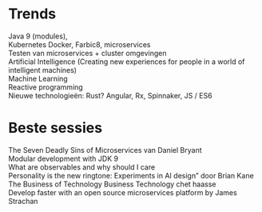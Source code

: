 # Trends
Java 9 (modules),  
 Kubernetes Docker, Farbic8, microservices   
Testen van microservices + cluster omgevingen  
Artificial Intelligence (Creating new experiences for people in a world of intelligent machines)  
Machine Learning  
Reactive programming  
Nieuwe technologieën: Rust? Angular, Rx, Spinnaker, JS / ES6  

# Beste sessies
The Seven Deadly Sins of Microservices van Daniel Bryant  
Modular development with JDK 9  
What are observables and why should I care  
Personality is the new ringtone: Experiments in AI design” door Brian Kane  
The Business of Technology Business Technology chet haasse  
Develop faster with an open source microservices platform by James Strachan
